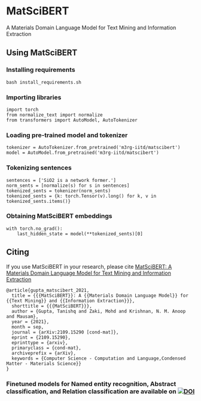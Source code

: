 
# MatSciBERT

A Materials Domain Language Model for Text Mining and Information Extraction

## Using MatSciBERT

### Installing requirements
```
bash install_requirements.sh
```

### Importing libraries
```
import torch
from normalize_text import normalize
from transformers import AutoModel, AutoTokenizer
```

### Loading pre-trained model and tokenizer
```
tokenizer = AutoTokenizer.from_pretrained('m3rg-iitd/matscibert')
model = AutoModel.from_pretrained('m3rg-iitd/matscibert')
```

### Tokenizing sentences
```
sentences = ['SiO2 is a network former.']
norm_sents = [normalize(s) for s in sentences]
tokenized_sents = tokenizer(norm_sents)
tokenized_sents = {k: torch.Tensor(v).long() for k, v in tokenized_sents.items()}
```

### Obtaining MatSciBERT embeddings
```
with torch.no_grad():
    last_hidden_state = model(**tokenized_sents)[0]
```

## Citing

If you use MatSciBERT in your research, please cite [MatSciBERT: A Materials Domain Language Model for Text Mining and Information Extraction](https://arxiv.org/abs/2109.15290)
```
@article{gupta_matscibert_2021,
  title = {{{MatSciBERT}}: A {{Materials Domain Language Model}} for {{Text Mining}} and {{Information Extraction}}},
  shorttitle = {{{MatSciBERT}}},
  author = {Gupta, Tanishq and Zaki, Mohd and Krishnan, N. M. Anoop and Mausam},
  year = {2021},
  month = sep,
  journal = {arXiv:2109.15290 [cond-mat]},
  eprint = {2109.15290},
  eprinttype = {arxiv},
  primaryclass = {cond-mat},
  archiveprefix = {arXiv},
  keywords = {Computer Science - Computation and Language,Condensed Matter - Materials Science}}
}
```
### Finetuned models for Named entity recognition, Abstract classification, and Relation classification are available on  [![DOI](https://zenodo.org/badge/DOI/10.5281/zenodo.6413296.svg)](https://doi.org/10.5281/zenodo.6413296)
